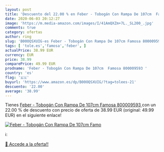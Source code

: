 ```yaml
---
layout: post
title: 'Descuento del 22.00 % en Feber - Tobogán Con Rampa De 107cm  Famo'
date: 2020-06-03 20:12:27
image: 'https://m.media-amazon.com/images/I/41AmQXZm+7L._SL200_.jpg'
comments: true
category: ofertas
author: ring
slug: 'B00OQSXUIG-es Feber - Tobogán Con Rampa De 107cm Famosa 800009593'
tags: [ 'tole.es','famosa','feber', ]
actualPrice: 38.99 EUR
currency: EUR
price: 38.99
comparePrice: 49.99 EUR
prodname: 'Feber - Tobogán Con Rampa De 107cm  Famosa 800009593 '
country: 'es'
flag: '🇪🇸'
buyurl: 'https://www.amazon.es/dp/B00OQSXUIG/?tag=tolees-21'
descuento: '22.00'
average: '38.99'
---
```


Tienes [Feber - Tobogán Con Rampa De 107cm  Famosa 800009593 ](https://www.amazon.es/dp/B00OQSXUIG/?tag=tolees-21) con un 22.00 % de descuento con precio de oferta de 38.99 EUR (original: 49.99 EUR) en el siguiente enlace!

[![Feber - Tobogán Con Rampa De 107cm  Famo](https://m.media-amazon.com/images/I/41AmQXZm+7L._SL200_.jpg)](https://www.amazon.es/dp/B00OQSXUIG/?tag=tolees-21)

ℹ️:


[🛒 Accede a la oferta!!](https://www.amazon.es/dp/B00OQSXUIG/?tag=tolees-21)
